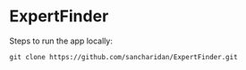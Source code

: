 # ExpertFinder
Steps to run the app locally:
```
git clone https://github.com/sancharidan/ExpertFinder.git
```
